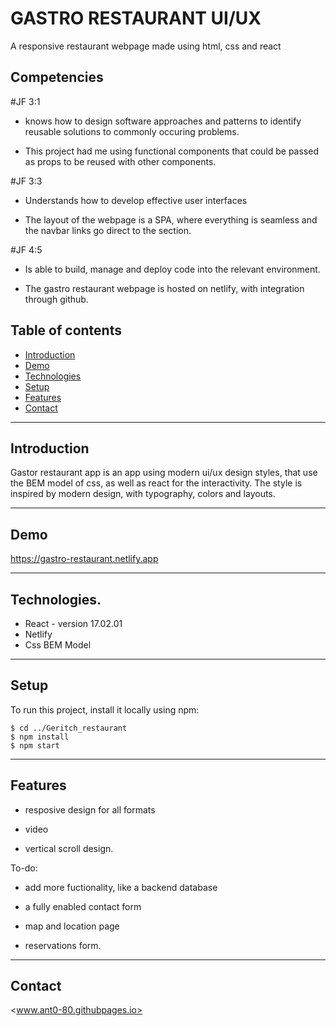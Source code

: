 # GASTRO RESTAURANT UI/UX

A responsive restaurant webpage made using html, css and react

## Competencies

\#JF 3:1

 * knows how to design software approaches and patterns to identify reusable solutions to commonly occuring problems.

 * This project had me using functional components that could be passed as props to be reused with other components.

\#JF 3:3

 * Understands how to develop effective user interfaces

 * The layout of the webpage is a SPA, where everything is seamless and the navbar links go direct to the section.

\#JF 4:5

 * Is able to build, manage and deploy code into the relevant environment.

 * The gastro restaurant webpage is hosted on netlify, with integration through github.


## Table of contents

* [Introduction](#Introduction)
* [Demo](#Demo)
* [Technologies](#Technologies)
* [Setup](#Setup)
* [Features](#Features)
* [Contact](#Contact)

---

## Introduction

Gastor restaurant app is an app using modern ui/ux design styles, that use the BEM model of css, as well as react for the interactivity. The style is inspired by modern design, with typography, colors and layouts.

---

## Demo

<https://gastro-restaurant.netlify.app>


---

## Technologies.

 * React - version 17.02.01
 * Netlify
 * Css BEM Model

 ---

 ## Setup

 To run this project, install it locally using npm:

 ```
 $ cd ../Geritch_restaurant
 $ npm install
 $ npm start
 ```

 ---

 ## Features

  * resposive design for all formats

  * video
  * vertical scroll design.

To-do:

 * add more fuctionality, like a backend database

 * a fully enabled contact form

 * map and location page

 * reservations form.

 ---

## Contact
<www.ant0-80.githubpages.io>


